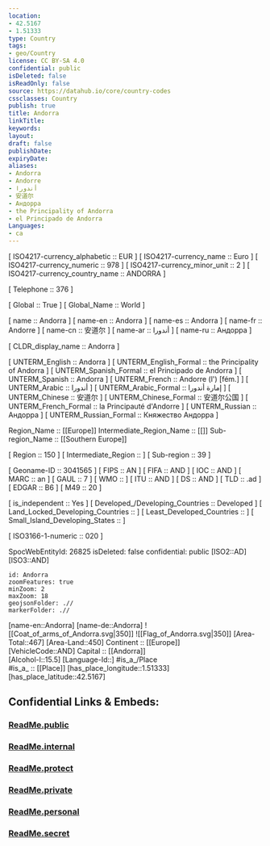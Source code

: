 ```yaml
---
location:
- 42.5167
- 1.51333
type: Country
tags:
- geo/Country
license: CC BY-SA 4.0
confidential: public
isDeleted: false
isReadOnly: false
source: https://datahub.io/core/country-codes
cssclasses: Country
publish: true
title: Andorra
linkTitle: 
keywords: 
layout: 
draft: false
publishDate: 
expiryDate: 
aliases:
- Andorra
- Andorre
- أندورا
- 安道尔
- Андорра
- the Principality of Andorra
- el Principado de Andorra
Languages:
- ca
---
```



[	ISO4217-currency_alphabetic	 :: EUR ] 
[	ISO4217-currency_name	 :: Euro ] 
[	ISO4217-currency_numeric	 :: 978 ] 
[	ISO4217-currency_minor_unit	 :: 2 ] 
[	ISO4217-currency_country_name	 :: ANDORRA ] 

[	Telephone	 :: 376 ] 

[	Global	 :: True ] 
[	Global_Name	 :: World ] 

[	name	 :: Andorra ] 
[	name-en	 :: Andorra ] 
[	name-es	 :: Andorra ] 
[	name-fr	 :: Andorre ] 
[	name-cn	 :: 安道尔 ] 
[	name-ar	 :: أندورا ] 
[	name-ru	 :: Андорра ] 

[	CLDR_display_name	 :: Andorra ] 

[	UNTERM_English	 :: Andorra ] 
[	UNTERM_English_Formal	 :: the Principality of Andorra ] 
[	UNTERM_Spanish_Formal	 :: el Principado de Andorra ] 
[	UNTERM_Spanish	 :: Andorra ] 
[	UNTERM_French	 :: Andorre (l') [fém.] ] 
[	UNTERM_Arabic	 :: أندورا ] 
[	UNTERM_Arabic_Formal	 :: إمارة أندورا ] 
[	UNTERM_Chinese	 :: 安道尔 ] 
[	UNTERM_Chinese_Formal	 :: 安道尔公国 ] 
[	UNTERM_French_Formal	 :: la Principauté d'Andorre ] 
[	UNTERM_Russian	 :: Андорра ] 
[	UNTERM_Russian_Formal	 :: Княжество Андорра ] 

Region_Name ::  [[Europe]] 
Intermediate_Region_Name ::  [[]] 
Sub-region_Name ::  [[Southern Europe]] 

[	Region	 :: 150 ] 
[	Intermediate_Region	 ::  ] 
[	Sub-region	 :: 39 ] 

[	Geoname-ID	 :: 3041565 ] 
[	FIPS	 :: AN ] 
[	FIFA	 :: AND ] 
[	IOC	 :: AND ] 
[	MARC	 :: an ] 
[	GAUL	 :: 7 ] 
[	WMO	 ::  ] 
[	ITU	 :: AND ] 
[	DS	 :: AND ] 
[	TLD	 :: .ad ] 
[	EDGAR	 :: B6 ] 
[	M49	 :: 20 ] 

[	is_independent	 :: Yes ] 
[	Developed_/Developing_Countries	 :: Developed ] 
[	Land_Locked_Developing_Countries	 ::  ] 
[	Least_Developed_Countries	 ::  ] 
[	Small_Island_Developing_States	 ::  ] 

[	ISO3166-1-numeric	 :: 020 ] 



SpocWebEntityId: 26825
isDeleted: false
confidential: public
[ISO2::AD] 
[ISO3::AND] 
```leaflet
id: Andorra
zoomFeatures: true 
minZoom: 2 
maxZoom: 18
geojsonFolder: .//
markerFolder: .//
```

[name-en::Andorra] 
[name-de::Andorra] 
![[Coat_of_arms_of_Andorra.svg|350]] 
![[Flag_of_Andorra.svg|350]] 
[Area-Total::467] 
[Area-Land::450] 
Continent :: [[Europe]]  
[VehicleCode::AND] 
Capital :: [[Andorra]]  
[Alcohol-l::15.5] 
[Language-Id::] 
#is_a_/Place  
#is_a_ :: [[Place]] 
[has_place_longitude::1.51333] 
[has_place_latitude::42.5167] 


## Confidential Links & Embeds: 

### [ReadMe.public](/_public/\Earth\Continent\Europe\Europe~South\AndorraReadMe.public.md) 

### [ReadMe.internal](/_internal/\Earth\Continent\Europe\Europe~South\AndorraReadMe.internal.md) 

### [ReadMe.protect](/_protect/\Earth\Continent\Europe\Europe~South\AndorraReadMe.protect.md) 

### [ReadMe.private](/_private/\Earth\Continent\Europe\Europe~South\AndorraReadMe.private.md) 

### [ReadMe.personal](/_personal/\Earth\Continent\Europe\Europe~South\AndorraReadMe.personal.md) 

### [ReadMe.secret](/_secret/\Earth\Continent\Europe\Europe~South\AndorraReadMe.secret.md)

